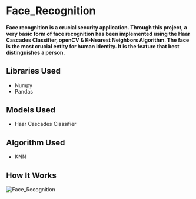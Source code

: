 # Face_Recognition
#### Face recognition is a crucial security application. Through this project, a very basic form of face recognition has been implemented using the Haar Cascades Classifier, openCV & K-Nearest Neighbors Algorithm. The face is the most crucial entity for human identity. It is the feature that best distinguishes a person.
## Libraries Used 
- Numpy
- Pandas
## Models Used
- Haar Cascades Classifier
## Algorithm Used
- KNN
## How It Works
<img src="https://miro.medium.com/max/8064/1*mQ-dAq_86glNM67GBVV5ew.jpeg" alt="Face_Recognition">

